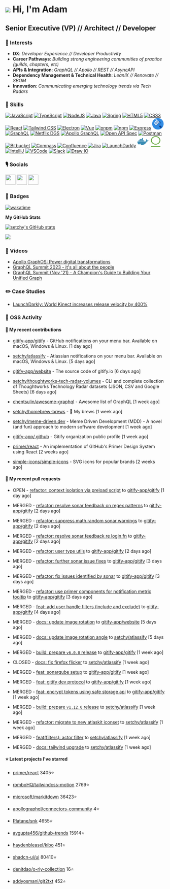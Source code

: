 ![](https://user-images.githubusercontent.com/18350557/176309783-0785949b-9127-417c-8b55-ab5a4333674e.gif) Hi, I'm Adam
============================================================================================================================

Senior Executive (VP) // Architect // Developer
-----------------------------------------------

### 🔭 Interests

- **DX**: *Developer Experience // Developer Productivity*
- **Career Pathways**: *Building strong engineering communities of practice (guilds, chapters, etc)*
- **APIs & Integration**: *GraphQL // Apollo // REST // AsyncAPI*
- **Dependency Management & Technical Health**: *LeanIX // Renovate // SBOM*
- **Innovation**: *Communicating emerging technology trends via Tech Radars*

### 💪 Skills

<p align="left">
  <a href="https://developer.mozilla.org/en-US/docs/Web/JavaScript" target="_blank" rel="noreferrer"><img src="https://raw.githubusercontent.com/danielcranney/readme-generator/main/public/icons/skills/javascript-colored.svg" width="36" height="36" alt="JavaScript" /></a>
  <a href="https://www.typescriptlang.org/" target="_blank" rel="noreferrer"><img src="https://raw.githubusercontent.com/danielcranney/readme-generator/main/public/icons/skills/typescript-colored.svg" width="36" height="36" alt="TypeScript" /></a>
  <a href="https://nodejs.org/en/" target="_blank" rel="noreferrer"><img src="https://raw.githubusercontent.com/danielcranney/readme-generator/main/public/icons/skills/nodejs-colored.svg" width="36" height="36" alt="NodeJS" /></a>
  <a href="https://www.oracle.com/java/" target="_blank" rel="noreferrer"><img src="https://raw.githubusercontent.com/danielcranney/readme-generator/main/public/icons/skills/java-colored.svg" width="36" height="36" alt="Java" /></a>
  <a href="https://spring.io/" target="_blank" rel="noreferrer"><img src="https://cdn.worldvectorlogo.com/logos/spring-3.svg" width="36" height="36" alt="Spring" /></a> 
  <a href="https://developer.mozilla.org/en-US/docs/Glossary/HTML5" target="_blank" rel="noreferrer"><img src="https://raw.githubusercontent.com/danielcranney/readme-generator/main/public/icons/skills/html5-colored.svg" width="36" height="36" alt="HTML5" /></a>
  <a href="https://www.w3.org/TR/CSS/#css" target="_blank" rel="noreferrer"><img src="https://raw.githubusercontent.com/danielcranney/readme-generator/main/public/icons/skills/css3-colored.svg" width="36" height="36" alt="CSS3" /></a>
  <a href="https://react.dev/" target="_blank" rel="noreferrer"><img src="https://cdn.worldvectorlogo.com/logos/react-2.svg" width="36" height="36" alt="React" /></a>
  <a href="https://tailwindcss.com/" target="_blank" rel="noreferrer"><img src="https://cdn.worldvectorlogo.com/logos/tailwind-css-2.svg" width="36" height="36" alt="Tailwind CSS" /></a>
  <a href="https://www.electronjs.org/" target="_blank" rel="noreferrer"><img src="https://cdn.worldvectorlogo.com/logos/electron-1.svg" width="36" height="36" alt="Electron" /></a>
  <a href="https://vuejs.org/" target="_blank" rel="noreferrer"><img src="https://cdn.worldvectorlogo.com/logos/vue-9.svg" width="36" height="36" alt="Vue" /></a>
  <a href="https://pnpm.io/" target="_blank" rel="noreferrer"><img src="https://encrypted-tbn0.gstatic.com/images?q=tbn:ANd9GcSGcwBnoTNg212cvEclMX-_qRw_P-_odFp3aafVal77Hg&s" width="36" height="36" alt="pnpm" /></a>
  <a href="https://www.npmjs.com/" target="_blank" rel="noreferrer"><img src="https://cdn.worldvectorlogo.com/logos/npm-square-red-1.svg" width="36" height="36" alt="npm" /></a>
  <a href="https://expressjs.com/" target="_blank" rel="noreferrer"><img src="https://raw.githubusercontent.com/danielcranney/readme-generator/main/public/icons/skills/express-colored.svg" width="36" height="36" alt="Express" /></a>
  <a href="https://docs.renovatebot.com/" target="_blank" rel="noreferrer"><img src="https://raw.githubusercontent.com/renovatebot/renovate/refs/heads/main/docs/usage/assets/images/logo.png" width="36" height="36" alt="Renovate" /></a>
  <a href="https://graphql.org/" target="_blank" rel="noreferrer"><img src="https://raw.githubusercontent.com/danielcranney/readme-generator/main/public/icons/skills/graphql-colored.svg" width="36" height="36" alt="GraphQL" /></a>
  <a href="https://netflix.github.io/dgs/" target="_blank" rel="noreferrer"><img src="https://raw.githubusercontent.com/Netflix/dgs/main/docs/images/dgs-framework-brand/Icon/dgs-icon--blue.svg" width="36" height="36" alt="Netflix DGS" /></a>
  <a href="https://apollographql.com/" target="_blank" rel="noreferrer"><img src="https://cdn.worldvectorlogo.com/logos/apollo-graphql-compact.svg" width="36" height="36" alt="Apollo GraphQL" /></a>
  <a href="https://swagger.io/specification/" target="_blank" rel="noreferrer"><img src="https://cdn.worldvectorlogo.com/logos/openapi-1.svg" width="36" height="36" alt="Open API Spec" /></a>
  <a href="https://www.postman.com//" target="_blank" rel="noreferrer"><img src="https://cdn.worldvectorlogo.com/logos/postman.svg" width="36" height="36" alt="Postman" /></a>
  <a href="https://www.atlassian.com/software/bitbucket" target="_blank" rel="noreferrer"><img src="https://cdn.worldvectorlogo.com/logos/bitbucket-icon.svg" width="36" height="36" alt="Bitbucket" /></a>
  <a href="https://www.atlassian.com/software/compass" target="_blank" rel="noreferrer"><img src="https://cdn.worldvectorlogo.com/logos/atlassian-compass-1.svg" width="36" height="36" alt="Compass" /></a>
  <a href="https://www.atlassian.com/software/confluence" target="_blank" rel="noreferrer"><img src="https://cdn.worldvectorlogo.com/logos/confluence-1.svg" width="36" height="36" alt="Confluence" /></a>
  <a href="https://www.atlassian.com/software/jira" target="_blank" rel="noreferrer"><img src="https://cdn.worldvectorlogo.com/logos/jira-1.svg" width="36" height="36" alt="Jira" /></a>
  <a href="https://launchdarkly.com/" target="_blank" rel="noreferrer"><img src="https://cdn.worldvectorlogo.com/logos/launchdarkly-2.svg" width="36" height="36" alt="LaunchDarkly" /></a>
  <a href="https://docker.com/" target="_blank" rel="noreferrer"><img src="https://raw.githubusercontent.com/nx211/homer-icons/master/png/docker.png" width="36" height="36" alt="Docker" /></a>
  <a href="https://jfrog.com/artifactory/" target="_blank" rel="noreferrer"><img src="https://raw.githubusercontent.com/nx211/homer-icons/master/png/artifactory.png" width="36" height="36" alt="Artifactory" /></a>
  <a href="https://www.jetbrains.com/idea/" target="_blank" rel="noreferrer"><img src="https://cdn.worldvectorlogo.com/logos/intellij-idea-1.svg" width="36" height="36" alt="IntelliJ" /></a>
  <a href="https://code.visualstudio.com/" target="_blank" rel="noreferrer"><img src="https://cdn.worldvectorlogo.com/logos/visual-studio-code-1.svg" width="36" height="36" alt="VSCode" /></a>
  <a href="https://slack.com/" target="_blank" rel="noreferrer"><img src="https://cdn.worldvectorlogo.com/logos/slack-new-logo.svg" width="36" height="36" alt="Slack" /></a>
  <a href="https://drawio-app.com/" target="_blank" rel="noreferrer"><img src="https://cdn.worldvectorlogo.com/logos/draw-io.svg" width="36" height="36" alt="Draw IO" /></a>
</p>

                      

### 🎙️ Socials
                  
<p align="left">
  <a href="https://www.github.com/setchy" target="_blank" rel="noreferrer"><img src="https://raw.githubusercontent.com/danielcranney/readme-generator/main/public/icons/socials/github.svg" width="32" height="32" /></a>
  <a href="https://www.linkedin.com/in/adamsetch" target="_blank" rel="noreferrer"><img src="https://raw.githubusercontent.com/danielcranney/readme-generator/main/public/icons/socials/linkedin.svg" width="32" height="32" /></a>
  <a href="https://www.twitter.com/setchy87" target="_blank" rel="noreferrer"><img src="https://raw.githubusercontent.com/danielcranney/readme-generator/main/public/icons/socials/twitter.svg" width="32" height="32" /></a>
</p>

### 📛 Badges

[![wakatime](https://wakatime.com/badge/user/2b948ae2-4be1-4020-8a57-7de60b53fe1d.svg)](https://wakatime.com/@2b948ae2-4be1-4020-8a57-7de60b53fe1d)

<b>My GitHub Stats</b>

<a href="http://www.github.com/setchy"><img src="https://github-readme-stats.vercel.app/api?username=setchy&show_icons=true&hide=&count_private=true&title_color=0891b2&text_color=ffffff&icon_color=0891b2&bg_color=1c1917&hide_border=true&show_icons=true" alt="setchy's GitHub stats" /></a>

<a href="http://www.github.com/setchy"><img src="https://github-readme-streak-stats.herokuapp.com/?user=setchy&stroke=ffffff&background=1c1917&ring=0891b2&fire=0891b2&currStreakNum=ffffff&currStreakLabel=0891b2&sideNums=ffffff&sideLabels=ffffff&dates=ffffff&hide_border=true" /></a>

### 📼 Videos

- [Apollo GraphOS: Power digital transformations](https://www.apollographql.com/enterprise?wvideo=4fu2lsjssc)
- [GraphQL Summit 2023 - it's all about the people](https://www.youtube.com/watch?v=090IWEcHbJc)
- [GraphQL Summit (Nov '21) - A Champion's Guide to Building Your Unified Graph](https://www.apollographql.com/events/roundtable/graphql-summit-november-2021/a-champions-guide-to-building-your-unified-graph)

### ✏️ Case Studies

- [LaunchDarkly: World Kinect increases release velocity by 400%](https://launchdarkly.com/case-studies/world-kinect/)

### 🎯 OSS Activity
#### 🚀 My recent contributions



- [gitify-app/gitify](https://github.com/gitify-app/gitify) - GitHub notifications on your menu bar. Available on macOS, Windows &amp; Linux. [1 day ago]

- [setchy/atlassify](https://github.com/setchy/atlassify) - Atlassian notifications on your menu bar. Available on macOS, Windows &amp; Linux.  [5 days ago]

- [gitify-app/website](https://github.com/gitify-app/website) - The source code of gitify.io [6 days ago]

- [setchy/thoughtworks-tech-radar-volumes](https://github.com/setchy/thoughtworks-tech-radar-volumes) - CLI and complete collection of Thoughtworks Technology Radar datasets (JSON, CSV and Google Sheets) [6 days ago]

- [chentsulin/awesome-graphql](https://github.com/chentsulin/awesome-graphql) - Awesome list of GraphQL [1 week ago]

- [setchy/homebrew-brews](https://github.com/setchy/homebrew-brews) - 🍻 My brews [1 week ago]

- [setchy/meme-driven.dev](https://github.com/setchy/meme-driven.dev) - Meme Driven Development (MDD) - A novel (and fun) approach to modern software development [1 week ago]

- [gitify-app/.github](https://github.com/gitify-app/.github) - Gitify organization public profile [1 week ago]

- [primer/react](https://github.com/primer/react) - An implementation of GitHub&#39;s Primer Design System using React [2 weeks ago]

- [simple-icons/simple-icons](https://github.com/simple-icons/simple-icons) - SVG icons for popular brands [2 weeks ago]

#### 🎉 My recent pull requests



- OPEN - [refactor: context isolation via preload script](https://github.com/gitify-app/gitify/pull/1826) to [gitify-app/gitify](https://github.com/gitify-app/gitify) [1 day ago]

- MERGED - [refactor: resolve sonar feedback on regex patterns](https://github.com/gitify-app/gitify/pull/1825) to [gitify-app/gitify](https://github.com/gitify-app/gitify) [2 days ago]

- MERGED - [refactor: suppress math.random sonar warnings](https://github.com/gitify-app/gitify/pull/1824) to [gitify-app/gitify](https://github.com/gitify-app/gitify) [2 days ago]

- MERGED - [refactor: resolve sonar feedback re login fn](https://github.com/gitify-app/gitify/pull/1823) to [gitify-app/gitify](https://github.com/gitify-app/gitify) [2 days ago]

- MERGED - [refactor: user type utils](https://github.com/gitify-app/gitify/pull/1820) to [gitify-app/gitify](https://github.com/gitify-app/gitify) [2 days ago]

- MERGED - [refactor: further sonar issue fixes](https://github.com/gitify-app/gitify/pull/1819) to [gitify-app/gitify](https://github.com/gitify-app/gitify) [3 days ago]

- MERGED - [refactor: fix issues identified by sonar](https://github.com/gitify-app/gitify/pull/1818) to [gitify-app/gitify](https://github.com/gitify-app/gitify) [3 days ago]

- MERGED - [refactor: use primer components for notification metric tooltip](https://github.com/gitify-app/gitify/pull/1814) to [gitify-app/gitify](https://github.com/gitify-app/gitify) [3 days ago]

- MERGED - [feat: add user handle filters (include and exclude)](https://github.com/gitify-app/gitify/pull/1813) to [gitify-app/gitify](https://github.com/gitify-app/gitify) [4 days ago]

- MERGED - [docs: update image rotation](https://github.com/gitify-app/website/pull/337) to [gitify-app/website](https://github.com/gitify-app/website) [5 days ago]

- MERGED - [docs: update image rotation angle](https://github.com/setchy/atlassify/pull/609) to [setchy/atlassify](https://github.com/setchy/atlassify) [5 days ago]

- MERGED - [build: prepare `v6.0.0` release](https://github.com/gitify-app/gitify/pull/1806) to [gitify-app/gitify](https://github.com/gitify-app/gitify) [1 week ago]

- CLOSED - [docs: fix firefox flicker](https://github.com/setchy/atlassify/pull/607) to [setchy/atlassify](https://github.com/setchy/atlassify) [1 week ago]

- MERGED - [feat: sonarqube setup](https://github.com/gitify-app/gitify/pull/1805) to [gitify-app/gitify](https://github.com/gitify-app/gitify) [1 week ago]

- MERGED - [feat: gitify dev protocol](https://github.com/gitify-app/gitify/pull/1801) to [gitify-app/gitify](https://github.com/gitify-app/gitify) [1 week ago]

- MERGED - [feat: encrypt tokens using safe storage api](https://github.com/gitify-app/gitify/pull/1800) to [gitify-app/gitify](https://github.com/gitify-app/gitify) [1 week ago]

- MERGED - [build: prepare `v1.12.0` release](https://github.com/setchy/atlassify/pull/595) to [setchy/atlassify](https://github.com/setchy/atlassify) [1 week ago]

- MERGED - [refactor: migrate to new atlaskit iconset](https://github.com/setchy/atlassify/pull/594) to [setchy/atlassify](https://github.com/setchy/atlassify) [1 week ago]

- MERGED - [feat(filters): actor filter](https://github.com/setchy/atlassify/pull/591) to [setchy/atlassify](https://github.com/setchy/atlassify) [1 week ago]

- MERGED - [docs: tailwind upgrade](https://github.com/setchy/atlassify/pull/581) to [setchy/atlassify](https://github.com/setchy/atlassify) [1 week ago]

#### ⭐ Latest projects I've starred



- [primer/react](https://github.com/primer/react) 3405⭐

- [romboHQ/tailwindcss-motion](https://github.com/romboHQ/tailwindcss-motion) 2769⭐

- [microsoft/markitdown](https://github.com/microsoft/markitdown) 36423⭐

- [apollographql/connectors-community](https://github.com/apollographql/connectors-community) 4⭐

- [Platane/snk](https://github.com/Platane/snk) 4655⭐

- [avgupta456/github-trends](https://github.com/avgupta456/github-trends) 15914⭐

- [haydenbleasel/kibo](https://github.com/haydenbleasel/kibo) 451⭐

- [shadcn-ui/ui](https://github.com/shadcn-ui/ui) 80410⭐

- [denitdao/o-rly-collection](https://github.com/denitdao/o-rly-collection) 16⭐

- [addyosmani/git2txt](https://github.com/addyosmani/git2txt) 452⭐


